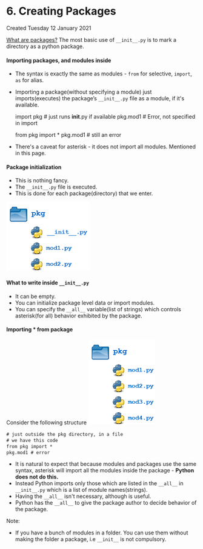# 6. Creating Packages
Created Tuesday 12 January 2021

[What are packages?](../3._Modules_and_Packages.md)
The most basic use of ``__init__.py`` is to mark a directory as a python package.

#### Importing packages, and modules inside

* The syntax is exactly the same as modules - ``from`` for selective, ``import``, ``as`` for alias.
* Importing a package(without specifying a module) just imports(executes) the package’s ``__init__.py`` file as a module, if it's available.

	import pkg # just runs __init__.py if available
	pkg.mod1 # Error, not specified in import
	
	from pkg import *
	pkg.mod1 # still an error


* There's a caveat for asterisk - it does not import all modules. Mentioned in this page.


#### Package initialization

* This is nothing fancy.
* The ``__init__.py`` file is executed.
* This is done for each package(directory) that we enter.

![](./6._Creating_Packages/pasted_image.png)

#### What to write inside ``__init__.py``

* It can be empty.
* You can initialize package level data or import modules.
* You can specify the ``__all__`` variable(list of strings) which controls asterisk(for all) behavior exhibited by the package.


#### Importing * from package
Consider the following structure
![](./6._Creating_Packages/pasted_image001.png)

	# just outside the pkg directory, in a file
	# we have this code
	from pkg import *
	pkg.mod1 # error


* It is natural to expect that because modules and packages use the same syntax, asterisk will import all the modules inside the package - **Python does not do this.**
* Instead Python imports only those which are listed in the ``__all__`` in ``__init__.py`` which is a list of module names(strings).
* Having the ``__all__`` isn't necessary, although is useful.
* Python has the ``__all__`` to give the package author to decide behavior of the package.


Note:

* If you have a bunch of modules in a folder. You can use them without making the folder a package, i.e ``__init__`` is not compulsory.


